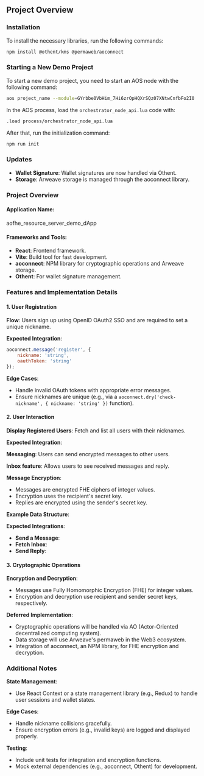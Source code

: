 ## Project Overview
### Installation

To install the necessary libraries, run the following commands:

```bash
npm install @othent/kms @permaweb/aoconnect
```

### Starting a New Demo Project

To start a new demo project, you need to start an AOS node with the following command:

```bash
aos project_name --module=GYrbbe0VbHim_7Hi6zrOpHQXrSQz07XNtwCnfbFo2I0
```

In the AOS process, load the `orchestrator_node_api.lua` code with:

```bash
.load process/orchestrator_node_api.lua
```

After that, run the initialization command:

```bash
npm run init
```

### Updates

- **Wallet Signature**: Wallet signatures are now handled via Othent.
- **Storage**: Arweave storage is managed through the aoconnect library.

### Project Overview

#### Application Name:
aofhe_resource_server_demo_dApp

#### Frameworks and Tools:
- **React**: Frontend framework.
- **Vite**: Build tool for fast development.
- **aoconnect**: NPM library for cryptographic operations and Arweave storage.
- **Othent**: For wallet signature management.

### Features and Implementation Details

#### 1. User Registration
**Flow**: Users sign up using OpenID OAuth2 SSO and are required to set a unique nickname.

**Expected Integration**:
```javascript
aoconnect.message('register', {
    nickname: 'string',
    oauthToken: 'string'
});
```

**Edge Cases**:
- Handle invalid OAuth tokens with appropriate error messages.
- Ensure nicknames are unique (e.g., via a `aoconnect.dry('check-nickname', { nickname: 'string' })` function).

#### 2. User Interaction
**Display Registered Users**: Fetch and list all users with their nicknames.

**Expected Integration**:

**Messaging**: Users can send encrypted messages to other users.

**Inbox feature**: Allows users to see received messages and reply.

**Message Encryption**:
- Messages are encrypted FHE ciphers of integer values.
- Encryption uses the recipient's secret key.
- Replies are encrypted using the sender's secret key.

**Example Data Structure**:

**Expected Integrations**:
- **Send a Message**:
- **Fetch Inbox**:
- **Send Reply**:

#### 3. Cryptographic Operations
**Encryption and Decryption**:
- Messages use Fully Homomorphic Encryption (FHE) for integer values.
- Encryption and decryption use recipient and sender secret keys, respectively.

**Deferred Implementation**:
- Cryptographic operations will be handled via AO (Actor-Oriented decentralized computing system).
- Data storage will use Arweave's permaweb in the Web3 ecosystem.
- Integration of aoconnect, an NPM library, for FHE encryption and decryption.

### Additional Notes
**State Management**:
- Use React Context or a state management library (e.g., Redux) to handle user sessions and wallet states.

**Edge Cases**:
- Handle nickname collisions gracefully.
- Ensure encryption errors (e.g., invalid keys) are logged and displayed properly.

**Testing**:
- Include unit tests for integration and encryption functions.
- Mock external dependencies (e.g., aoconnect, Othent) for development.

